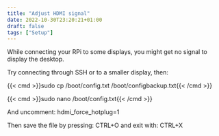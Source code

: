 ```yaml
---
title: "Adjust HDMI signal"
date: 2022-10-30T23:20:21+01:00
draft: false
tags: ["Setup"] 
---
```


While connecting your RPi to some displays, you might get no signal to display the desktop.

Try connecting through SSH or to a smaller display, then:

{{< cmd >}}sudo cp /boot/config.txt /boot/configbackup.txt{{< /cmd >}}

{{< cmd >}}sudo nano /boot/config.txt{{< /cmd >}}


And uncomment: hdmi_force_hotplug=1

Then save the file by pressing: CTRL+O and exit with: CTRL+X

